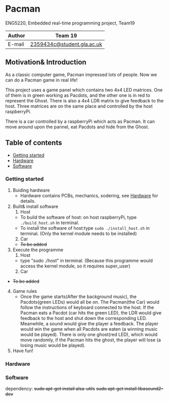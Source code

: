 # Pacman
ENG5220, Embedded real-time programming project, Team19

|Author|Team 19|
|---|---
|E-mail|2359434c@student.gla.ac.uk

## Motivation& Introduction

As a classic computer game, Pacman impressed lots of people. Now we can do a Pacman game in real life!

This project uses a game panel which contains two 4x4 LED matrices. One of them is in green working as Pacdots, and the other one is in red to represent the Ghost. There is also a 4x4 LDR matrix to give feedback to the host. Three matrices are on the same place and controlled by the host raspberryPi.

There is a car controlled by a raspberryPi which acts as Pacman. It can move around upon the pannel, eat Pacdots and hide from the Ghost.

## Table of contents
* [Getting started](#getting_started)
* [Hardware](#hardware)
* [Software](#software)
### Getting started <a name="getting_started"></a>
1. Buiding hardware
      * Hardware contains PCBs, mechanics, sodering, see [Hardware](#hardware) for details.  
2. Built& install software
    1. Host  
      * To build the software of host: on host raspberryPi, type ```./build_host.sh``` in terminal.  
      * To install the software of host:type ```sudo ./install_host.sh``` in terminal. (Only the kernel module needs to be installed)  
    2. Car  
      * ~~To be added~~  
3. Execute the programme
    1. Host
      * type "sudo ./host" in terminal. (Because this programme would access the kernel module, so it requires super_user)  
    2. Car
    
* ~~To be added~~
4. Game rules
      * Once the game starts(After the background music), the Pacdots(green LEDs) would all be on. The Pacman(the Car) would follow the instructions of keyboard connected to the host. If the Pacman eats a Pacdot (car hits the green LED), the LDR would give feedback to the host and shut down the corresponding LED. Meanwhile, a sound would give the player a feedback. The player would win the game when all Pacdots are eaten (a winning music would be played). There is only one ghost(red LED), which would move randomly, if the Pacman hits the ghost, the player will lose (a losing music would be played).
5. Have fun!
### Hardware

### Software

dependency:
~~sudo apt-get install alsa-utils~~
~~sudo apt-get install libasound2-dev~~
